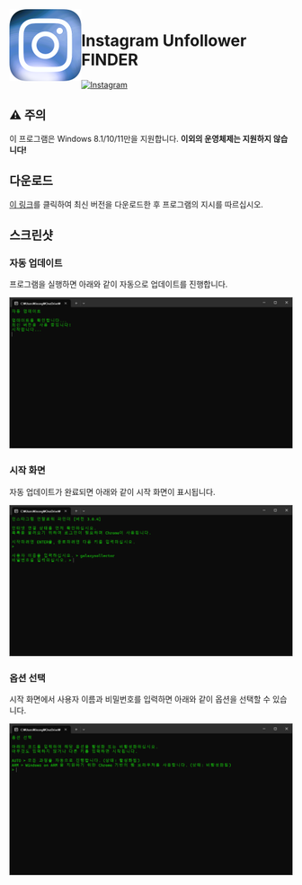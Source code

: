 <img align="left" src="https://raw.githubusercontent.com/galaxysollector/IUFINDER2024/main/logo.png" width="128" alt="IUFINDER logo">

# Instagram Unfollower FINDER

[![Instagram](https://img.shields.io/badge/%EB%AC%B8%EC%9D%98-%EC%9D%B8%EC%8A%A4%ED%83%80%EA%B7%B8%EB%9E%A8-blue.svg?logo=instagram&style=flat-square)](https://www.instagram.com/galaxysollector/)

## ⚠️ 주의

이 프로그램은 Windows 8.1/10/11만을 지원합니다. **이외의 운영체제는 지원하지 않습니다!**

## 다운로드

[이 링크](https://github.com/galaxysollector/IUFINDER2024/releases/latest)를 클릭하여 최신 버전을 다운로드한 후 프로그램의 지시를 따르십시오.

## 스크린샷

### 자동 업데이트

프로그램을 실행하면 아래와 같이 자동으로 업데이트를 진행합니다.

<img src="https://raw.githubusercontent.com/galaxysollector/IUFINDER2024/main/screenshot1.png">

### 시작 화면

자동 업데이트가 완료되면 아래와 같이 시작 화면이 표시됩니다.

<img src="https://raw.githubusercontent.com/galaxysollector/IUFINDER2024/main/screenshot2.png">

### 옵션 선택

시작 화면에서 사용자 이름과 비밀번호를 입력하면 아래와 같이 옵션을 선택할 수 있습니다.

<img src="https://raw.githubusercontent.com/galaxysollector/IUFINDER2024/main/screenshot3.png">
